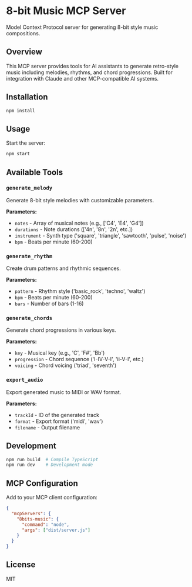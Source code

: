 # 8-bit Music MCP Server

Model Context Protocol server for generating 8-bit style music compositions.

## Overview

This MCP server provides tools for AI assistants to generate retro-style music including melodies, rhythms, and chord progressions. Built for integration with Claude and other MCP-compatible AI systems.

## Installation

```bash
npm install
```

## Usage

Start the server:

```bash
npm start
```

## Available Tools

### `generate_melody`
Generate 8-bit style melodies with customizable parameters.

**Parameters:**
- `notes` - Array of musical notes (e.g., ['C4', 'E4', 'G4'])
- `durations` - Note durations (['4n', '8n', '2n', etc.])
- `instrument` - Synth type ('square', 'triangle', 'sawtooth', 'pulse', 'noise')
- `bpm` - Beats per minute (60-200)

### `generate_rhythm`
Create drum patterns and rhythmic sequences.

**Parameters:**
- `pattern` - Rhythm style ('basic_rock', 'techno', 'waltz')
- `bpm` - Beats per minute (60-200)
- `bars` - Number of bars (1-16)

### `generate_chords`
Generate chord progressions in various keys.

**Parameters:**
- `key` - Musical key (e.g., 'C', 'F#', 'Bb')
- `progression` - Chord sequence ('I-IV-V-I', 'ii-V-I', etc.)
- `voicing` - Chord voicing ('triad', 'seventh')

### `export_audio`
Export generated music to MIDI or WAV format.

**Parameters:**
- `trackId` - ID of the generated track
- `format` - Export format ('midi', 'wav')
- `filename` - Output filename

## Development

```bash
npm run build  # Compile TypeScript
npm run dev    # Development mode
```

## MCP Configuration

Add to your MCP client configuration:

```json
{
  "mcpServers": {
    "8bits-music": {
      "command": "node",
      "args": ["dist/server.js"]
    }
  }
}
```

## License

MIT